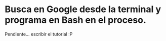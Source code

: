 # Busca en Google desde la terminal y programa en Bash en el proceso.



Pendiente... escribir el tutorial :P
